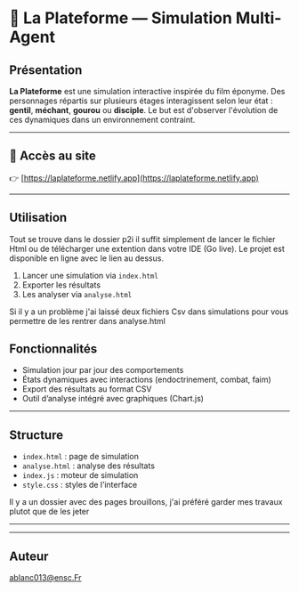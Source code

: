 # 🧪 La Plateforme — Simulation Multi-Agent

## Présentation

**La Plateforme** est une simulation interactive inspirée du film éponyme. Des personnages répartis sur plusieurs étages interagissent selon leur état : **gentil**, **méchant**, **gourou** ou **disciple**. Le but est d'observer l'évolution de ces dynamiques dans un environnement contraint.

---

## 🔗 Accès au site

👉 [https://laplateforme.netlify.app](https://laplateforme.netlify.app)

---

## Utilisation 
Tout se trouve dans le dossier p2i il suffit simplement de lancer le fichier Html ou de télécharger une extention dans votre IDE (Go live). Le projet est disponible en ligne avec le lien au dessus.

1. Lancer une simulation via `index.html`
2. Exporter les résultats
3. Les analyser via `analyse.html`

Si il y a un problème j'ai laissé deux fichiers Csv dans simulations pour vous permettre de les rentrer dans analyse.html

## Fonctionnalités

- Simulation jour par jour des comportements
- États dynamiques avec interactions (endoctrinement, combat, faim)
- Export des résultats au format CSV
- Outil d’analyse intégré avec graphiques (Chart.js)

---

## Structure

- `index.html` : page de simulation
- `analyse.html` : analyse des résultats
- `index.js` : moteur de simulation
- `style.css` : styles de l’interface

Il y a un dossier avec des pages brouillons, j'ai préféré garder mes travaux plutot que de les jeter

---



---

## Auteur

ablanc013@ensc.Fr

